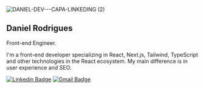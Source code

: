 ![DANIEL-DEV---CAPA-LINKEDING (2)](https://github.com/danielrdsdev/danielrdsdev/assets/97995126/ea2f210f-baac-44ae-8a7c-b6144d049399)

## Daniel Rodrigues

Front-end Engineer.

I'm a front-end developer specializing in React, Next.js, Tailwind, TypeScript and other technologies in the React ecosystem. My main difference is in user experience and SEO.

[![Linkedin Badge](https://img.shields.io/badge/LinkedIn-3b82f6?style=flat-square&logo=linkedin&link=https://www.linkedin.com/in/danielrdsdev/)](https://www.linkedin.com/in/danielrdsdev/)
[![Gmail Badge](https://img.shields.io/badge/Gmail-3b82f6?style=flat-square&logo=gmail&link=mailto:contato@danielrds.dev)](mailto:contato@danielrds.dev)

